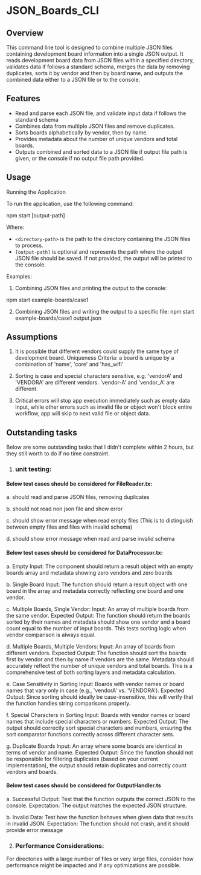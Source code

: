 # JSON_Boards_CLI

## Overview
This command line tool is designed to combine multiple JSON files containing development board information into a single JSON output. It reads development board data from JSON files within a specified directory, validates data if follows a standard schema, merges the data by removing duplicates, sorts it by vendor and then by board name, and outputs the combined data either to a JSON file or to the console.

## Features
- Read and parse each JSON file, and validate input data if follows the standard schema
- Combines data from multiple JSON files and remove duplicates.
- Sorts boards alphabetically by vendor, then by name.
- Provides metadata about the number of unique vendors and total boards.
- Outputs combined and sorted data to a JSON file if output file path is given, or the console if no output file path provided.


## Usage
Running the Application

To run the application, use the following command:

npm start <directory-path> [output-path]

Where:
- `<directory-path>` is the path to the directory containing the JSON files to process.
- `[output-path]` is optional and represents the path where the output JSON file should be saved. If not provided, the output will be printed to the console.


Examples:
1. Combining JSON files and printing the output to the console:

npm start example-boards/case1

2. Combining JSON files and writing the output to a specific file:
npm start example-boards/case1 output.json

## Assumptions
1. It is possible that different vendors could supply the same type of development board. Uniqueness Criteria: a board is unique by a combination of 'name', 'core' and 'has_wifi'

2. Sorting is case and special characters sensitive, e.g. 'vendorA' and 'VENDORA' are different vendors. 'vendor-A' and 'vendor_A' are different.

3. Critical errors will stop app execution immediately such as empty data input, while other errors such as invalid file or object won't block entire workflow, app will skip to next valid file or object data.


## Outstanding tasks
Below are some outstanding tasks that I didn't complete within 2 hours, but they still worth to do if no time constraint.

1. ### unit testing:

#### Below test cases should be considered for FileReader.tx:

a. should read and parse JSON files, removing duplicates

b. should not read non json file and show error

c. should show error message when read empty files (This is to distinguish between empty files and files with invalid schema)

d. should show error message when read and parse invalid schema

#### Below test cases should be considered for DataProcessor.tx:

a. Empty Input:
The component should return a result object with an empty boards array and metadata showing zero vendors and zero boards

b. Single Board Input:
The function should return a result object with one board in the array and metadata correctly reflecting one board and one vendor.

c. Multiple Boards, Single Vendor:
Input: An array of multiple boards from the same vendor.
Expected Output: The function should return the boards sorted by their names and metadata should show one vendor and a board count equal to the number of input boards. This tests sorting logic when vendor comparison is always equal.

d. Multiple Boards, Multiple Vendors:
Input: An array of boards from different vendors.
Expected Output: The function should sort the boards first by vendor and then by name if vendors are the same. Metadata should accurately reflect the number of unique vendors and total boards. This is a comprehensive test of both sorting layers and metadata calculation.

e. Case Sensitivity in Sorting
Input: Boards with vendor names or board names that vary only in case (e.g., 'vendorA' vs. 'VENDORA').
Expected Output: Since sorting should ideally be case-insensitive, this will verify that the function handles string comparisons properly.

f. Special Characters in Sorting
Input: Boards with vendor names or board names that include special characters or numbers.
Expected Output: The output should correctly sort special characters and numbers, ensuring the sort comparator functions correctly across different character sets.

g. Duplicate Boards
Input: An array where some boards are identical in terms of vendor and name.
Expected Output: Since the function should not be responsible for filtering duplicates (based on your current implementation), the output should retain duplicates and correctly count vendors and boards.

#### Below test cases should be considered for OutputHandler.ts
a. Successful Output:
Test that the function outputs the correct JSON to the console.
Expectation: The output matches the expected JSON structure.

b. Invalid Data: 
Test how the function behaves when given data that results in invalid JSON.
Expectation: The function should not crash, and it should provide error message

2. ### Performance Considerations: 
For directories with a large number of files or very large files, consider how performance might be impacted and if any optimizations are possible.

